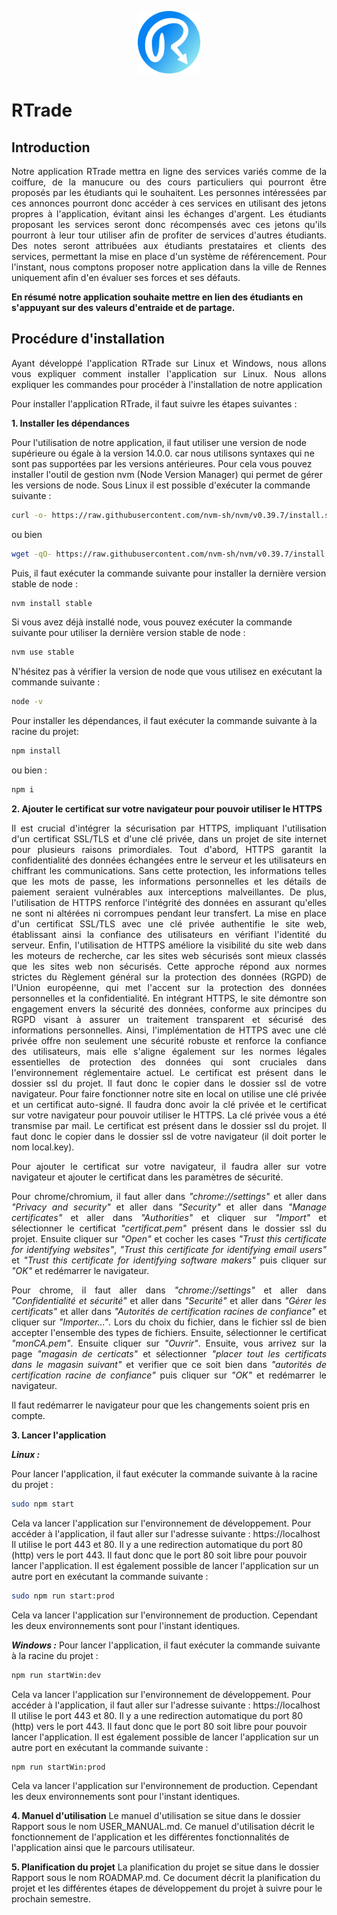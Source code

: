 <p align="center">
    <img src="https://github.com/godouxx/R_Trade/blob/demo/public/images/Rtradelogo.png" width="100">
</p>

# RTrade

## Introduction

<p align="justify">
  Notre application RTrade mettra en ligne des services variés comme de la coiffure, de la manucure ou des cours particuliers qui pourront être proposés par les étudiants qui le souhaitent. Les personnes intéressées par ces annonces pourront donc accéder à ces services en utilisant des jetons propres à l'application, évitant ainsi les échanges d'argent. Les étudiants proposant les services seront donc récompensés avec ces jetons qu'ils pourront à leur tour utiliser afin de profiter de services d'autres étudiants. Des notes seront attribuées aux étudiants prestataires et clients des services, permettant la mise en place d'un système de référencement. Pour l'instant, nous comptons proposer notre application dans la ville de Rennes uniquement afin d'en évaluer ses forces et ses défauts.
</p>

  **En résumé notre application souhaite mettre en lien des étudiants en s'appuyant sur des valeurs d'entraide et de partage.**
  
## Procédure d'installation
<p align="justify">
Ayant développé l'application RTrade sur Linux et Windows, nous allons vous expliquer comment installer l'application sur Linux. Nous allons expliquer les commandes pour procéder à l'installation de notre application
</p>

Pour installer l'application RTrade, il faut suivre les étapes suivantes :

**1. Installer les dépendances**

Pour l'utilisation de notre application, il faut utiliser une version de node supérieure ou égale à la version 14.0.0. car nous utilisons syntaxes qui ne sont pas supportées par les versions antérieures. 
Pour cela vous pouvez installer l'outil de gestion nvm (Node Version Manager) qui permet de gérer les versions de node. Sous Linux il est possible d'exécuter la commande suivante :
```bash
curl -o- https://raw.githubusercontent.com/nvm-sh/nvm/v0.39.7/install.sh | bash
```
ou bien 
```bash
wget -qO- https://raw.githubusercontent.com/nvm-sh/nvm/v0.39.7/install.sh | bash
```
Puis, il faut exécuter la commande suivante pour installer la dernière version stable de node :
```bash
nvm install stable

```
Si vous avez déjà installé node, vous pouvez exécuter la commande suivante pour utiliser la dernière version stable de node :
```bash
nvm use stable
```
N'hésitez pas à vérifier la version de node que vous utilisez en exécutant la commande suivante :
```bash
node -v
```

Pour installer les dépendances, il faut exécuter la commande suivante à la racine du projet:
```bash
npm install
```
ou bien :
```bash
npm i
```
**2. Ajouter le certificat sur votre navigateur pour pouvoir utiliser le HTTPS**
<p align="justify">
Il est crucial d'intégrer la sécurisation par HTTPS, impliquant l'utilisation d'un certificat SSL/TLS et d'une clé privée, dans un projet de site internet pour plusieurs raisons primordiales. Tout d'abord, HTTPS garantit la confidentialité des données échangées entre le serveur et les utilisateurs en chiffrant les communications. Sans cette protection, les informations telles que les mots de passe, les informations personnelles et les détails de paiement seraient vulnérables aux interceptions malveillantes. De plus, l'utilisation de HTTPS renforce l'intégrité des données en assurant qu'elles ne sont ni altérées ni corrompues pendant leur transfert. La mise en place d'un certificat SSL/TLS avec une clé privée authentifie le site web, établissant ainsi la confiance des utilisateurs en vérifiant l'identité du serveur. Enfin, l'utilisation de HTTPS améliore la visibilité du site web dans les moteurs de recherche, car les sites web sécurisés sont mieux classés que les sites web non sécurisés.
Cette approche répond aux normes strictes du Règlement général sur la protection des données (RGPD) de l'Union européenne, qui met l'accent sur la protection des données personnelles et la confidentialité. En intégrant HTTPS, le site démontre son engagement envers la sécurité des données, conforme aux principes du RGPD visant à assurer un traitement transparent et sécurisé des informations personnelles. Ainsi, l'implémentation de HTTPS avec une clé privée offre non seulement une sécurité robuste et renforce la confiance des utilisateurs, mais elle s'aligne également sur les normes légales essentielles de protection des données qui sont cruciales dans l'environnement réglementaire actuel.
Le certificat est présent dans le dossier ssl du projet. Il faut donc le copier dans le dossier ssl de votre navigateur.
Pour faire fonctionner notre site en local on utilise une clé privée et un certificat auto-signé. Il faudra donc avoir la clé privée et le certificat sur votre navigateur pour pouvoir utiliser le HTTPS. La clé privée vous a été transmise par mail. Le certificat est présent dans le dossier ssl du projet. Il faut donc le copier dans le dossier ssl de votre navigateur (il doit porter le nom local.key).
</p>
<p align="justify">
Pour ajouter le certificat sur votre navigateur, il faudra aller sur votre navigateur et ajouter le certificat dans les paramètres de sécurité.
</p>
<p align="justify">
Pour chrome/chromium, il faut aller dans <i>"chrome://settings"</i> et aller dans <i>"Privacy and security"</i> et aller dans <i>"Security"</i> et aller dans <i>"Manage certificates"</i> et aller dans <i>"Authorities"</i> et cliquer sur <i>"Import"</i> et sélectionner le certificat <i>"certificat.pem"</i> présent dans le dossier ssl du projet. Ensuite cliquer sur <i>"Open"</i> et cocher les cases <i>"Trust this certificate for identifying websites"</i>, <i>"Trust this certificate for identifying email users"</i> et <i>"Trust this certificate for identifying software makers"</i> puis cliquer sur <i>"OK"</i> et redémarrer le navigateur.
</p>

<p align="justify">
Pour chrome, il faut aller dans <i>"chrome://settings"</i> et aller dans <i>"Confidentialité et sécurité"</i> et aller dans <i>"Securité"</i> et aller dans <i>"Gérer les certificats"</i> et aller dans <i>"Autorités de certification racines de confiance"</i> et cliquer sur <i>"Importer..."</i>. Lors du choix du fichier, dans le fichier ssl de bien accepter l'ensemble des types de fichiers. Ensuite, sélectionner le certificat <i>"monCA.pem"</i>. Ensuite cliquer sur <i>"Ouvrir"</i>. Ensuite, vous arrivez sur la page <i>"magasin de certicats"</i> et sélectionner <i>"placer tout les certificats dans le magasin suivant"</i> et verifier que ce soit bien dans <i>"autorités de certification racine de confiance"</i>  puis cliquer sur <i>"OK"</i> et redémarrer le navigateur.
</p>

Il faut redémarrer le navigateur pour que les changements soient pris en compte.

**3. Lancer l'application**

***Linux :***

Pour lancer l'application, il faut exécuter la commande suivante à la racine du projet :
```bash
sudo npm start
```
Cela va lancer l'application sur l'environnement de développement. Pour accéder à l'application, il faut aller sur l'adresse suivante : https://localhost
Il utilise le port 443 et 80. Il y a une redirection automatique du port 80 (http) vers le port 443. Il faut donc que le port 80 soit libre pour pouvoir lancer l'application.
Il est également possible de lancer l'application sur un autre port en exécutant la commande suivante :
```bash
sudo npm run start:prod
```
Cela va lancer l'application sur l'environnement de production. Cependant les deux environnements sont pour l'instant identiques.

***Windows :***
Pour lancer l'application, il faut exécuter la commande suivante à la racine du projet :
```bash
npm run startWin:dev
```
Cela va lancer l'application sur l'environnement de développement. Pour accéder à l'application, il faut aller sur l'adresse suivante : https://localhost
Il utilise le port 443 et 80. Il y a une redirection automatique du port 80 (http) vers le port 443. Il faut donc que le port 80 soit libre pour pouvoir lancer l'application.
Il est également possible de lancer l'application sur un autre port en exécutant la commande suivante :
```bash
npm run startWin:prod
```
Cela va lancer l'application sur l'environnement de production. Cependant les deux environnements sont pour l'instant identiques.

**4. Manuel d'utilisation**
Le manuel d'utilisation se situe dans le dossier Rapport sous le nom USER_MANUAL.md. Ce manuel d'utilisation décrit le fonctionnement de l'application et les différentes fonctionnalités de l'application ainsi que le parcours utilisateur.

**5. Planification du projet**
La planification du projet se situe dans le dossier Rapport sous le nom ROADMAP.md. Ce document décrit la planification du projet et les différentes étapes de développement du projet à suivre pour le prochain semestre.